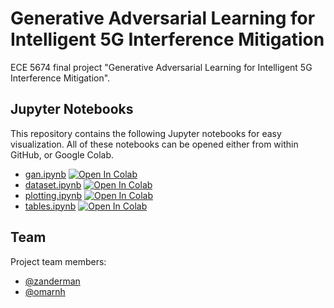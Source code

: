 # Generative Adversarial Learning for Intelligent 5G Interference Mitigation

ECE 5674 final project "Generative Adversarial Learning for Intelligent 5G Interference Mitigation".

## Jupyter Notebooks

This repository contains the following Jupyter notebooks for easy visualization. All of these notebooks can be opened either from within GitHub, or Google Colab.

- [gan.ipynb](./gan.ipynb) [![Open In Colab](https://colab.research.google.com/assets/colab-badge.svg)](https://colab.research.google.com/github/zanderman/gan-wireless-5g/blob/main/gan.ipynb)
- [dataset.ipynb](./dataset.ipynb) [![Open In Colab](https://colab.research.google.com/assets/colab-badge.svg)](https://colab.research.google.com/github/zanderman/gan-wireless-5g/blob/main/dataset.ipynb)
- [plotting.ipynb](./plotting.ipynb) [![Open In Colab](https://colab.research.google.com/assets/colab-badge.svg)](https://colab.research.google.com/github/zanderman/gan-wireless-5g/blob/main/plotting.ipynb)
- [tables.ipynb](./tables.ipynb) [![Open In Colab](https://colab.research.google.com/assets/colab-badge.svg)](https://colab.research.google.com/github/zanderman/gan-wireless-5g/blob/main/tables.ipynb)

## Team

Project team members:

- [@zanderman](https://github.com/zanderman)
- [@omarnh](https://github.com/omarnh)